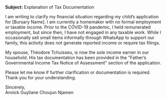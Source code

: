 **Subject:** Explanation of Tax Documentation

I am writing to clarify my financial situation regarding my child’s application for [Bursary Name]. I am currently a homemaker with no formal employment or taxable income. Prior to the COVID-19 pandemic, I held remunerated employment, but since then, I have not engaged in any taxable work. While I occasionally sell small items informally through WhatsApp to support our family, this activity does not generate reported income or require tax filings.

My spouse, Théodore Tchuisseu, is now the sole income earner in our household. His tax documentation has been provided in the "Father’s Governmental Income Tax Notice of Assessment" section of the application.

Please let me know if further clarification or documentation is required. Thank you for your understanding.

Sincerely,  
Annick Guyliane Choujun Njamen